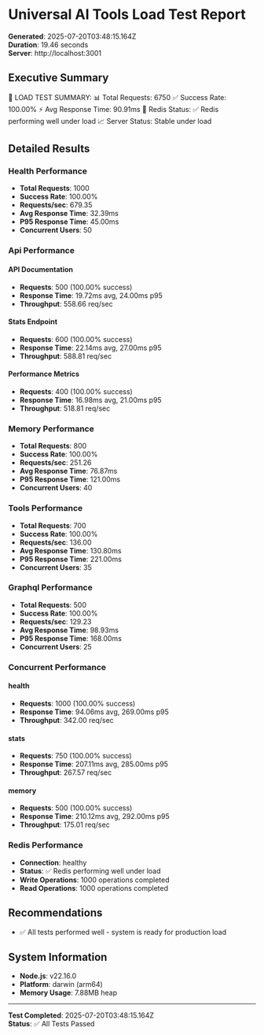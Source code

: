 # Universal AI Tools Load Test Report

**Generated**: 2025-07-20T03:48:15.164Z  
**Duration**: 19.46 seconds  
**Server**: http://localhost:3001

## Executive Summary


🎯 LOAD TEST SUMMARY:
   📊 Total Requests: 6750
   ✅ Success Rate: 100.00%
   ⚡ Avg Response Time: 90.91ms
   🔴 Redis Status: ✅ Redis performing well under load
   📈 Server Status: Stable under load


## Detailed Results

### Health Performance
- **Total Requests**: 1000
- **Success Rate**: 100.00%
- **Requests/sec**: 679.35
- **Avg Response Time**: 32.39ms
- **P95 Response Time**: 45.00ms
- **Concurrent Users**: 50

### Api Performance
#### API Documentation
- **Requests**: 500 (100.00% success)
- **Response Time**: 19.72ms avg, 24.00ms p95
- **Throughput**: 558.66 req/sec
#### Stats Endpoint
- **Requests**: 600 (100.00% success)
- **Response Time**: 22.14ms avg, 27.00ms p95
- **Throughput**: 588.81 req/sec
#### Performance Metrics
- **Requests**: 400 (100.00% success)
- **Response Time**: 16.98ms avg, 21.00ms p95
- **Throughput**: 518.81 req/sec

### Memory Performance
- **Total Requests**: 800
- **Success Rate**: 100.00%
- **Requests/sec**: 251.26
- **Avg Response Time**: 76.87ms
- **P95 Response Time**: 121.00ms
- **Concurrent Users**: 40

### Tools Performance
- **Total Requests**: 700
- **Success Rate**: 100.00%
- **Requests/sec**: 136.00
- **Avg Response Time**: 130.80ms
- **P95 Response Time**: 221.00ms
- **Concurrent Users**: 35

### Graphql Performance
- **Total Requests**: 500
- **Success Rate**: 100.00%
- **Requests/sec**: 129.23
- **Avg Response Time**: 98.93ms
- **P95 Response Time**: 168.00ms
- **Concurrent Users**: 25

### Concurrent Performance
#### health
- **Requests**: 1000 (100.00% success)
- **Response Time**: 94.06ms avg, 269.00ms p95
- **Throughput**: 342.00 req/sec
#### stats
- **Requests**: 750 (100.00% success)
- **Response Time**: 207.11ms avg, 285.00ms p95
- **Throughput**: 267.57 req/sec
#### memory
- **Requests**: 500 (100.00% success)
- **Response Time**: 210.12ms avg, 292.00ms p95
- **Throughput**: 175.01 req/sec

### Redis Performance
- **Connection**: healthy
- **Status**: ✅ Redis performing well under load
- **Write Operations**: 1000 operations completed
- **Read Operations**: 1000 operations completed


## Recommendations

- ✅ All tests performed well - system is ready for production load

## System Information

- **Node.js**: v22.16.0
- **Platform**: darwin (arm64)
- **Memory Usage**: 7.88MB heap

---

**Test Completed**: 2025-07-20T03:48:15.164Z  
**Status**: ✅ All Tests Passed
